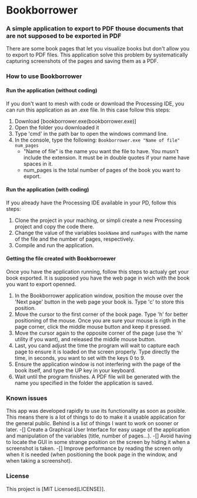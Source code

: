 # Bookborrower
### A simple application to export to PDF thouse documents that are not supposed to be exported in PDF
There are some book pages that let you visualize books but don't allow you to export to PDF files. This application solve this problem by systematically capturing screenshots of the pages and saving them as a PDF.

### How to use Bookborrower
#### Run the application (without coding)
If you don't want to mesh with code or download the Processing IDE, you can run this application as an .exe file. In this case follow this steps:
1. Download [bookborrower.exe(bookborrower.exe)]
2. Open the folder you downloaded it
3. Type 'cmd' in the path bar to open the windows command line.
4. In the console, type the following:
	``Bookborrower.exe "Name of file" num_pages``
	- "Name of file" is the name you want the file to have. You musn't include the extension. It must be in double quotes if your name have spaces in it.
	- num_pages is the total number of pages of the book you want to export.
#### Run the application (with coding)
If you already have the Processing IDE available in your PD, follow this steps:
1. Clone the project in your maching, or simpli create a new Processing project and copy the code there.
2. Change the value of the variables `bookName` and `numPages` with the name of the file and the number of pages, respectively.
3. Compile and run the application.
#### Getting the file created with Bookborroewer
Once you have the application running, follow this steps to actualy get your book exported. It is supposed you have the web page in wich with the book you want to export openned.
1. In the Bookborrower application window, position the mouse over the 'Next page' button in the web page your book is. Type 'c' to store this position.
2. Move the cursor to the first corner of the book page. Type 'h' for better positioning of the mouse. Once you are sure your mouse is rigth in the page corner, click the middle mouse button and keep it pressed.
3. Move the cursor again to the opposite corner of the page (use the 'h' utility if you want), and released the middle mouse button.
4. Last, you cand adjust the time the program will wait to capture each page to ensure it is loaded on the screen properly. Type directly the time, in seconds, you want to set with the keys 0 to 9.
5. Ensure the application window is not interfering with the page of the book itself, and type the UP key in your keyboard.
6. Wait until the program finishes. A PDF file will be generated with the name you specified in the folder the application is saved.

### Known issues
This app was developed rapidly to use its functionality as soon as posible. This means there is a lot of things to do to make it a usable application for the general public. Behind is a list of things I want to work on sooner or later.
-[] Create a Graphical User Interface for easy usage of the application and manipulation of the variables (title, number of pages...).
-[] Avoid having to locate the GUI in some strange position on the screen by hiding it when a screenshot is taken.
-[] Improve performance by reading the screen only when it is needed (when positioning the book page in the window, and when taking a screenshot).

### License
This project is [MIT Licensed(LICENSE)].